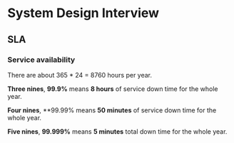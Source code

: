 # System Design Interview


## SLA

### Service availability

There are about 365 * 24 = 8760 hours per year. 

**Three nines**, **99.9%** means **8 hours** of service down time for the whole year.

**Four nines**, **99.99% means **50 minutes** of service down time for the whole year.

**Five nines**, **99.999%** means **5 minutes** total down time for the whole year.

